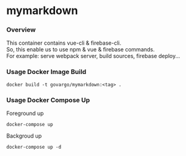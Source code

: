 # mymarkdown

### Overview

This container contains vue-cli & firebase-cli.  
So, this enable us to use npm & vue & firebase commands.  
For example: serve webpack server, build sources, firebase deploy...

### Usage Docker Image Build

```
docker build -t govargo/mymarkdown:<tag> .
```

### Usage Docker Compose Up

Foreground up
```
docker-compose up
```

Backgroud up
```
docker-compose up -d
```
